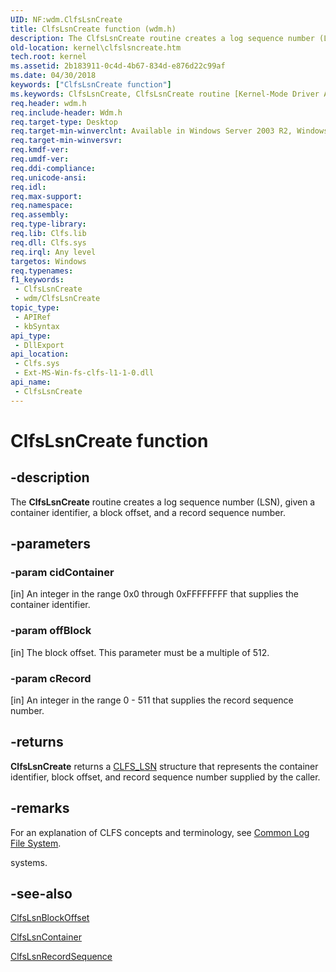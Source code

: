 ```yaml
---
UID: NF:wdm.ClfsLsnCreate
title: ClfsLsnCreate function (wdm.h)
description: The ClfsLsnCreate routine creates a log sequence number (LSN), given a container identifier, a block offset, and a record sequence number.
old-location: kernel\clfslsncreate.htm
tech.root: kernel
ms.assetid: 2b183911-0c4d-4b67-834d-e876d22c99af
ms.date: 04/30/2018
keywords: ["ClfsLsnCreate function"]
ms.keywords: ClfsLsnCreate, ClfsLsnCreate routine [Kernel-Mode Driver Architecture], Clfs_5eea5630-3db0-45bb-8e16-c9e69081f972.xml, kernel.clfslsncreate, wdm/ClfsLsnCreate
req.header: wdm.h
req.include-header: Wdm.h
req.target-type: Desktop
req.target-min-winverclnt: Available in Windows Server 2003 R2, Windows Vista, and later versions of Windows.
req.target-min-winversvr: 
req.kmdf-ver: 
req.umdf-ver: 
req.ddi-compliance: 
req.unicode-ansi: 
req.idl: 
req.max-support: 
req.namespace: 
req.assembly: 
req.type-library: 
req.lib: Clfs.lib
req.dll: Clfs.sys
req.irql: Any level
targetos: Windows
req.typenames: 
f1_keywords:
 - ClfsLsnCreate
 - wdm/ClfsLsnCreate
topic_type:
 - APIRef
 - kbSyntax
api_type:
 - DllExport
api_location:
 - Clfs.sys
 - Ext-MS-Win-fs-clfs-l1-1-0.dll
api_name:
 - ClfsLsnCreate
---
```


# ClfsLsnCreate function


## -description

The <b>ClfsLsnCreate</b> routine creates a log sequence number (LSN), given a container identifier, a block offset, and a record sequence number.

## -parameters

### -param cidContainer 

[in]
An integer in the range 0x0 through 0xFFFFFFFF that supplies the container identifier.

### -param offBlock 

[in]
The block offset. This parameter must be a multiple of 512.

### -param cRecord 

[in]
An integer in the range 0 - 511 that supplies the record sequence number.

## -returns

<b>ClfsLsnCreate</b> returns a <a href="https://docs.microsoft.com/windows-hardware/drivers/ddi/wdm/ns-wdm-_cls_lsn">CLFS_LSN</a> structure that represents the container identifier, block offset, and record sequence number supplied by the caller.

## -remarks

For an explanation of CLFS concepts and terminology, see <a href="https://docs.microsoft.com/windows-hardware/drivers/kernel/using-common-log-file-system">Common Log File System</a>.

systems.

## -see-also

<a href="https://docs.microsoft.com/windows-hardware/drivers/ddi/wdm/nf-wdm-clfslsnblockoffset">ClfsLsnBlockOffset</a>



<a href="https://docs.microsoft.com/windows-hardware/drivers/ddi/wdm/nf-wdm-clfslsncontainer">ClfsLsnContainer</a>



<a href="https://docs.microsoft.com/windows-hardware/drivers/ddi/wdm/nf-wdm-clfslsnrecordsequence">ClfsLsnRecordSequence</a>

